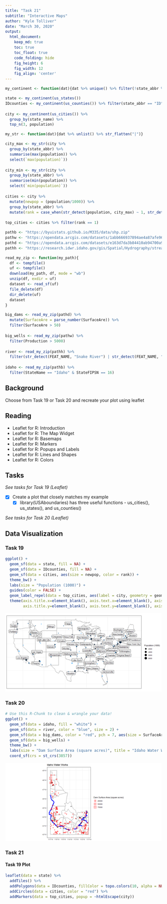 ```yaml
---
title: "Task 21"
subtitle: "Interactive Maps"
author: "Kyle Tolliver"
date: "March 30, 2020"
output:
  html_document:  
    keep_md: true
    toc: true
    toc_float: true
    code_folding: hide
    fig_height: 6
    fig_width: 12
    fig_align: 'center'
---
```







```r
my_continent <- function(dat){dat %>% unique() %>% filter(!state_abbr %in% c("AK","HI","PR"))}
```


```r
state <- my_continent(us_states())
IDcounties <- my_continent(us_counties()) %>% filter(state_abbr == "ID")

city <- my_continent(us_cities()) %>% 
  group_by(state_name) %>% 
  top_n(3, population)
```


```r
my_str <- function(dat){dat %>% unlist() %>% str_flatten("|")}
```


```r
city_max <- my_str(city %>%
  group_by(state_abbr) %>% 
  summarise(max(population)) %>% 
  select(`max(population)`))

city_min <- my_str(city %>%
  group_by(state_abbr) %>% 
  summarise(min(population)) %>% 
  select(`min(population)`))

cities <- city %>% 
  mutate(newpop = (population/1000)) %>% 
  group_by(state_abbr) %>% 
  mutate(rank = case_when(str_detect(population, city_max) ~ 1, str_detect(population, city_min) ~ 3, TRUE ~ 2))

top_cities <- cities %>% filter(rank == 1)
```


```r
pathb <- "https://byuistats.github.io/M335/data/shp.zip"
pathw <- "https://opendata.arcgis.com/datasets/1abb666937894ae4a87afe9655d2ff83_1.zip?outSR=%7B%22latestWkid%22%3A102605%2C%22wkid%22%3A102605%7D"
pathd <- "https://opendata.arcgis.com/datasets/e163d7da3b84410ab94700a92b7735ce_0.zip?outSR=%7B%22latestWkid%22%3A102605%2C%22wkid%22%3A102605%7D"
pathh <- "https://research.idwr.idaho.gov/gis/Spatial/Hydrography/streams_lakes/c_250k/hyd250.zip"
```


```r
read_my_zip <- function(my_path){
  df <- tempfile()
  uf <- tempfile()
  download(my_path, df, mode = "wb")
  unzip(df, exdir = uf)
  dataset <- read_sf(uf)
  file_delete(df)
  dir_delete(uf)
  dataset
}
```


```r
big_dams <- read_my_zip(pathd) %>% 
  mutate(SurfaceAre = parse_number(SurfaceAre)) %>% 
  filter(SurfaceAre > 50)

big_wells <- read_my_zip(pathw) %>% 
  filter(Production > 5000) 

river <- read_my_zip(pathh) %>% 
  filter(str_detect(FEAT_NAME, "Snake River") | str_detect(FEAT_NAME, "Henry"))

idaho <- read_my_zip(pathb) %>% 
  filter(StateName == "Idaho" & StateFIPSN == 16)
```

## Background

Choose from Task 19 or Task 20 and recreate your plot using leaflet

## Reading 

* Leaflet for R: Introduction
* Leaflet for R: The Map Widget
* Leaflet for R: Basemaps
* Leaflet for R: Markers
* Leaflet for R: Popups and Labels
* Leaflet for R: Lines and Shapes
* Leaflet for R: Colors

## Tasks

*See tasks for Task 19 (Leaflet)*

* [X] Create a plot that closely matches my example
  + [X] library(USAboundaries) has three useful functions - us_cities(), us_states(), and us_counties()

*See tasks for Task 20 (Leaflet)*

## Data Visualization

### Task 19


```r
ggplot() + 
  geom_sf(data = state, fill = NA) +
  geom_sf(data = IDcounties, fill = NA) +
  geom_sf(data = cities, aes(size = newpop, color = rank)) +
  theme_bw() +
  labs(size = "Population (1000)") +
  guides(color = FALSE) + 
  geom_label_repel(data = top_cities, aes(label = city, geometry = geometry), stat = "sf_coordinates") +
  theme(axis.title.x=element_blank(), axis.text.x=element_blank(), axis.ticks.x=element_blank(),
        axis.title.y=element_blank(), axis.text.y=element_blank(), axis.ticks.y=element_blank()) 
```

![](Tsk21_files/figure-html/plot_19-1.png)<!-- -->

### Task 20


```r
# Use this R-Chunk to clean & wrangle your data!
ggplot() +
  geom_sf(data = idaho, fill = "white") +
  geom_sf(data = river, color = "blue", size = 2) +
  geom_sf(data = big_dams, color = "red", pch = 7, aes(size = SurfaceAre)) +
  geom_sf(data = big_wells) +
  theme_bw() +
  labs(size = "Dam Surface Area (square acres)", title = "Idaho Water Works") +
  coord_sf(crs = st_crs(3857))
```

![](Tsk21_files/figure-html/plot_20-1.png)<!-- -->

### Task 21

#### Task 19 Plot

```r
leaflet(data = state) %>% 
  addTiles() %>% 
  addPolygons(data = IDcounties, fillColor = topo.colors(10, alpha = NULL), color = "black") %>% 
  addCircles(data = cities, color = "red") %>% 
  addMarkers(data = top_cities, popup = ~htmlEscape(city)) 
```

<!--html_preserve--><div id="htmlwidget-d2bed5330c0dc1cee792" style="width:1152px;height:576px;" class="leaflet html-widget"></div>
<script type="application/json" data-for="htmlwidget-d2bed5330c0dc1cee792">{"x":{"options":{"crs":{"crsClass":"L.CRS.EPSG3857","code":null,"proj4def":null,"projectedBounds":null,"options":{}}},"calls":[{"method":"addTiles","args":["//{s}.tile.openstreetmap.org/{z}/{x}/{y}.png",null,null,{"minZoom":0,"maxZoom":18,"tileSize":256,"subdomains":"abc","errorTileUrl":"","tms":false,"noWrap":false,"zoomOffset":0,"zoomReverse":false,"opacity":1,"zIndex":1,"detectRetina":false,"attribution":"&copy; <a href=\"http://openstreetmap.org\">OpenStreetMap<\/a> contributors, <a href=\"http://creativecommons.org/licenses/by-sa/2.0/\">CC-BY-SA<\/a>"}]},{"method":"addPolygons","args":[[[[{"lng":[-116.976024,-116.959871,-116.937342,-116.977351,-116.897854677115,-116.452068,-116.452551,-116.532117,-116.572224,-116.712501,-116.712672,-116.853154,-116.95452,-116.98554503849,-116.976024],"lat":[43.895548,43.982925,44.029376,44.085364,44.1526663953914,44.151465,44.065414,44.066024,43.980485,43.981326,43.807161,43.79271,43.836487,43.8811848528138,43.895548]}]],[[{"lng":[-115.086155,-114.594605,-114.594375,-114.617293,-114.616487,-114.812167,-114.857807,-114.933622,-114.901636,-114.960322,-115.037774,-115.086852,-115.086155],"lat":[43.198064,43.198345,42.850901,42.839761,42.649298,42.664415,42.755301,42.766931,42.859108,42.914925,42.911864,42.91456,43.198064]}]],[[{"lng":[-117.040490375568,-116.629059,-116.586549,-116.329406,-116.329418,-116.45812,-116.835269,-116.967735,-117.039833386028,-117.039836,-117.040159751863,-117.040490375568],"lat":[47.366028886698,47.371438,47.414695,47.414011,47.021915,47.036596,47.032452,47.115232,47.1272689922541,47.154734,47.259272,47.366028886698]}]],[[{"lng":[-117.041306446459,-116.634114,-116.504329,-116.505104,-116.329538,-116.329406,-116.586549,-116.629059,-117.040490375568,-117.041634,-117.041306446459],"lat":[47.9774559200268,47.977073,47.991386,47.890142,47.890393,47.414011,47.414695,47.371438,47.366028886698,47.7353,47.9774559200268]}]],[[{"lng":[-115.083071,-115.033834,-115.009699,-115.04234,-114.989258,-114.847781,-114.714648,-114.666202,-114.682355,-114.586743,-114.595698,-114.508233,-114.546546,-114.534488,-114.394606,-114.374962,-114.594605,-115.086155,-115.083071],"lat":[43.604399,43.618636,43.715585,43.745582,43.858563,43.816381,43.814669,43.737962,43.590349,43.558826,43.531235,43.481512,43.435445,43.333383,43.326467,43.19964,43.198345,43.198064,43.604399]}]],[[{"lng":[-112.999965,-112.654028,-112.653989,-112.497849,-112.498139,-112.419825,-112.298113,-112.327102,-112.190656,-112.126194,-112.071014,-112.10921,-112.109512054212,-112.109532,-112.15917745151,-112.264936,-112.648019,-113.000040139624,-112.999965],"lat":[42.327427,42.328872,42.416169,42.415998,42.502967,42.503038,42.454499,42.323836,42.350839,42.285229,42.238475,42.169781,41.9975980962947,41.997598,41.9986819297378,42.000991,42.000307,41.9982276125391,42.327427]}]],[[{"lng":[-117.041214453461,-117.041107,-117.035289,-117.033671,-117.032939182117,-116.785174,-116.784878,-116.049156520649,-116.049155,-116.048948,-116.048929247776,-116.048911,-116.049153,-116.038565829873,-116.233113,-116.282236,-116.329601,-116.329538,-116.505104,-116.504329,-116.634114,-117.041306446459,-117.041214453461],"lat":[48.0454651038028,48.124904,48.422732,48.656902,48.8466679212015,48.847402,48.500472,48.5020424817581,48.481247,48.309847,48.2161279479271,48.12493,47.999923,47.9846342564417,48.06889,48.059386,48.017722,47.890393,47.890142,47.991386,47.977073,47.9774559200268,48.0454651038028]}]],[[{"lng":[-116.273069,-116.213871,-116.11249,-116.103072,-115.520287,-115.401408,-115.357484,-115.294614,-115.178964,-115.167684,-115.024181,-115.04356,-114.990777,-115.067482,-115.136209,-115.181931,-115.230528,-115.197067,-115.287226,-115.508722,-115.547538,-115.592796,-115.627317,-115.696456,-115.875927,-115.975719,-115.993107,-116.263384,-116.282019,-116.273069],"lat":[44.151227,44.151387,44.147839,44.236409,44.235356,44.259623,44.345959,44.339445,44.296521,44.20284,44.155478,44.05882,43.949723,43.940745,43.983859,44.090533,44.098766,44.068552,43.93552,43.884855,43.792667,43.798289,43.722865,43.666505,43.591265,43.591438,43.595313,43.793792,43.807365,44.151227]}]],[[{"lng":[-111.398782,-111.187571,-111.04721938442,-111.046515,-111.04611,-111.04536056097,-111.207561,-111.243839,-111.399765,-111.398782],"lat":[43.923184,43.932191,43.9834527607018,43.908376,43.687848,43.5010514511122,43.543857,43.621853,43.621976,43.923184]}]],[[{"lng":[-113.243478,-113.007712,-113.00776,-112.816578,-112.750562,-112.747491,-112.558693,-112.515519,-112.49691,-112.37967,-112.419825,-112.498139,-112.497849,-112.653989,-112.654028,-112.999965,-113.002792,-113.175678,-113.236968,-113.178633,-113.178877,-113.236943,-113.243478],"lat":[43.110946,43.110933,42.863051,42.863231,42.951528,42.912735,42.961247,42.909975,42.733013,42.646273,42.503038,42.502967,42.415998,42.416169,42.328872,42.327427,42.588003,42.589464,42.625254,42.67546,42.762355,42.762212,43.110946]}]],[[{"lng":[-112.155935,-112.034317,-112.033664,-111.913601,-111.857851,-111.852276,-111.791541,-111.791624,-111.617437,-111.617107034305,-111.562814,-111.519126,-111.468833,-111.456947232494,-111.438793,-111.385005,-111.377138236735,-111.323669,-111.26875,-111.224161,-111.201459,-111.143557,-111.122654,-111.048974,-111.049148,-111.048452,-111.04721938442,-111.187571,-111.398782,-111.501009,-111.558833,-111.837308,-111.976833,-111.97709,-112.15637,-112.155935],"lat":[44.05778,44.057358,44.144049,44.144337,44.187759,44.316996,44.317021,44.40161,44.401254,44.5571272484186,44.555209,44.582916,44.679335,44.6956407378395,44.720546,44.755128,44.7511964139636,44.724474,44.668279,44.623402,44.575696,44.535732,44.493659,44.474072,44.374925,44.114831,43.9834527607018,43.932191,43.923184,43.929272,43.883305,43.927158,43.927431,43.970929,43.971382,44.05778]}]],[[{"lng":[-112.695242,-112.694744,-112.155935,-112.15637,-111.97709,-111.976833,-111.983527,-111.934357,-111.717356,-111.626043,-112.519861,-112.639238,-112.697385,-112.695242],"lat":[43.971941,44.058464,44.05778,43.971382,43.970929,43.927431,43.753806,43.76616,43.655326,43.626756,43.626623,43.626574,43.623139,43.971941]}]],[[{"lng":[-111.626104,-111.552151,-111.599188,-111.579764,-111.61763,-111.368065,-111.279388,-111.242455,-111.234827,-111.171174,-111.045530292713,-111.04708,-111.046689,-111.374129,-111.471381,-111.507806195687,-111.507813035176,-111.521577,-111.599116,-111.626104],"lat":[42.207542,42.351386,42.415818,42.429908,42.583037,42.590294,42.552861,42.60303,42.478329,42.4732,42.5139128777751,42.34942,42.001567,42.000893,41.999739,41.9996856783643,41.9996856683522,42.074437,42.099006,42.207542]}]],[[{"lng":[-115.279663,-115.168309,-115.151795,-115.089046,-114.953926,-114.812434,-114.819855,-114.74165,-114.662714,-114.562703,-114.477309,-114.386634,-114.406309,-114.344308,-114.221205,-114.189803,-114.215702,-114.135948,-114.084698,-114.021616,-113.81535,-113.503476,-113.45256,-113.341034,-113.320672,-113.416796,-113.416344,-113.457929,-113.453713,-113.361529,-113.412487,-113.528063,-113.758864,-113.798017,-113.813355,-113.97447,-114.029718,-114.070019,-114.275725,-114.292484,-114.359293,-114.507778,-114.56235,-114.681168,-114.81379,-114.813873,-114.873372,-114.971351,-114.990777,-115.04356,-115.024181,-115.167684,-115.178964,-115.294614,-115.228241,-115.246996,-115.305022,-115.279663],"lat":[44.612095,44.647451,44.728171,44.770877,44.720997,44.808138,44.747227,44.653252,44.662131,44.575665,44.594118,44.670988,44.719319,44.793921,44.879122,44.824723,44.745429,44.730309,44.755725,44.652192,44.494175,44.422479,44.455519,44.318797,44.232998,44.233311,44.059209,44.059209,43.873739,43.797376,43.81684,43.719091,43.6233,43.569058,43.600059,43.708186,43.773361,43.734696,43.831138,43.887062,43.874177,43.89909,43.844368,43.927705,43.927772,43.992941,43.992949,43.938308,43.949723,44.05882,44.155478,44.20284,44.296521,44.339445,44.422868,44.519552,44.579727,44.612095]}]],[[{"lng":[-116.865338,-116.833632,-116.858313,-116.841314,-116.78371,-116.783128263267,-116.754643,-116.696047,-116.690926620091,-116.342876,-116.285969,-116.144527,-116.089118,-116.197011,-116.211211,-116.157627,-116.183571,-116.157022,-116.213314,-116.299876,-116.407648,-116.528898,-116.529167,-116.624153,-116.625034,-116.889295186967,-116.865338],"lat":[44.870599,44.928976,44.978761,45.030907,45.076972,45.07771250501,45.113972,45.254679,45.2689552384449,45.267872,45.128732,45.107652,45.063617,44.864216,44.780872,44.702027,44.583655,44.498928,44.510813,44.444576,44.444436,44.491545,44.615154,44.663269,44.838952,44.8405297781533,44.870599]}]],[[{"lng":[-117.032351,-116.757234,-116.417503,-116.049193,-116.049156520649,-116.784878,-116.785174,-117.032939182117,-117.032351],"lat":[48.999188,48.999943,49.000099,49.000912,48.5020424817581,48.500472,48.847402,48.8466679212015,48.999188]}]],[[{"lng":[-117.023577,-116.98554503849,-116.95452,-116.853154,-116.712672,-116.512502,-116.513123,-116.473597,-116.511897,-116.579167,-116.622569,-116.781336,-116.844978,-116.911538,-117.025663810446,-117.023577],"lat":[43.823811,43.8811848528138,43.836487,43.79271,43.807161,43.807161,43.634183,43.459218,43.29052,43.306178,43.370009,43.478633,43.5944,43.603076,43.680293635954,43.823811]}]],[[{"lng":[-116.512502,-116.282019,-116.263384,-115.993107,-115.975719,-115.974881,-115.978651,-116.266207,-116.385955,-116.425275,-116.511897,-116.473597,-116.513123,-116.512502],"lat":[43.807161,43.807365,43.793792,43.595313,43.591438,43.36502,43.113432,43.112269,43.193577,43.293543,43.29052,43.459218,43.634183,43.807161]}]],[[{"lng":[-117.039833386028,-116.967735,-116.835269,-116.45812,-116.329418,-116.329437,-116.329279,-116.455881,-116.61174,-116.719085,-117.039777655562,-117.039833386028],"lat":[47.1272689922541,47.115232,47.032452,47.036596,47.021915,46.934502,46.6279,46.629097,46.631245,46.542874,46.5417089920381,47.1272689922541]}]],[[{"lng":[-116.455881,-116.329279,-116.329437,-115.63815,-114.961422906068,-114.927432,-114.943281,-114.880588,-114.79004,-114.76718,-114.699008,-114.676827162695,-114.626695,-114.621483,-114.591247894748,-114.594756,-115.629614,-115.651119,-115.733424,-115.748295,-115.814704,-115.999068,-116.052999,-116.170422,-116.183208,-116.308539,-116.369247,-116.369706,-116.451557,-116.455881],"lat":[46.629097,46.6279,46.934502,46.933935,46.9328938759708,46.914185,46.867971,46.811791,46.778729,46.738828,46.740223,46.7318387398131,46.712889,46.658143,46.6525747700772,46.633526,46.473498,46.420613,46.362857,46.297174,46.265718,46.306235,46.355491,46.371589,46.402476,46.412998,46.466971,46.500419,46.49077,46.629097]}]],[[{"lng":[-112.149835,-112.082053,-112.063023,-111.589489,-111.044052705118,-111.043959,-111.043564,-111.045530292713,-111.171174,-111.234827,-111.242455,-111.279388,-111.368065,-111.61763,-111.579764,-111.599188,-111.733715,-111.875636,-111.916927,-111.969449,-112.10588,-112.141034,-112.120335,-112.149835],"lat":[42.895558,42.950425,43.022364,43.020052,43.019407032899,42.96445,42.722624,42.5139128777751,42.4732,42.478329,42.60303,42.552861,42.590294,42.583037,42.429908,42.415818,42.430589,42.416333,42.617264,42.718039,42.699203,42.763093,42.831008,42.895558]}]],[[{"lng":[-112.519861,-111.626043,-111.565974,-111.399765,-111.243839,-111.207561,-111.04536056097,-111.044617,-111.044143,-111.044052705118,-111.589489,-111.588049,-111.822494,-111.822475,-112.043821,-112.043672,-112.103298,-112.520024,-112.519861],"lat":[43.626623,43.626756,43.622037,43.621976,43.621853,43.543857,43.5010514511122,43.31572,43.072364,43.019407032899,43.020052,43.281841,43.282286,43.366035,43.366708,43.410143,43.425057,43.42517,43.626623]}]],[[{"lng":[-117.035545,-117.036645748421,-117.039771,-117.039777655562,-116.719085,-116.61174,-116.455881,-116.451557,-116.369706,-116.369247,-116.368801,-116.489671,-116.713496,-116.701977,-116.745194,-116.799204532501,-116.859795,-116.886843,-116.915989,-116.942656,-116.981962,-116.935473,-116.923958,-116.962966,-116.964379,-116.99726,-117.062748,-117.035545],"lat":[46.410012,46.4261004826554,46.471779,46.5417089920381,46.542874,46.631245,46.629097,46.49077,46.500419,46.466971,46.343217,46.325586,46.325527,45.996177,45.873653,45.8510454354829,45.907264,45.958617,45.995413,46.061,46.084915,46.142448,46.17092,46.19968,46.253282,46.303151,46.353624,46.410012]}]],[[{"lng":[-114.812434,-114.72307,-114.694126,-114.604026,-114.793633,-114.793263,-114.663529,-114.523710674935,-114.506341,-114.456764,-114.36852,-114.279217,-114.251836,-114.18647,-114.083149,-114.014973,-114.015633,-113.971565,-113.94832148257,-113.898883,-113.861404,-113.806729,-113.802849,-113.759986,-113.763368,-113.73239,-113.735601,-113.650064,-113.57467,-113.510819,-113.45197,-113.437726,-113.448958,-113.474573,-113.422376,-113.377153,-113.301508,-113.247166,-113.131387,-113.101154,-113.049349,-113.061071,-113.006828,-113.006846,-112.951146,-112.881769,-112.826826881265,-112.813792,-112.995379,-113.320672,-113.341034,-113.45256,-113.503476,-113.81535,-114.021616,-114.084698,-114.135948,-114.215702,-114.189803,-114.221205,-114.344308,-114.406309,-114.386634,-114.477309,-114.562703,-114.662714,-114.74165,-114.819855,-114.812434],"lat":[44.808138,44.891124,45.197114,45.295618,45.436614,45.508641,45.471215,45.5852330860002,45.559216,45.543983,45.492716,45.480616,45.537812,45.545539,45.603996,45.654008,45.696127,45.700636,45.6825773584415,45.644167,45.62366,45.602146,45.523159,45.480735,45.427732,45.385058,45.325265,45.23471,45.128411,45.099902,45.059247,45.006967,44.953544,44.910846,44.842595,44.834858,44.798985,44.82295,44.764738,44.708578,44.62938,44.577329,44.518439,44.471715,44.416699,44.380315,44.4052024317675,44.230281,44.233956,44.232998,44.318797,44.455519,44.422479,44.494175,44.652192,44.755725,44.730309,44.745429,44.824723,44.879122,44.793921,44.719319,44.670988,44.594118,44.575665,44.662131,44.653252,44.747227,44.808138]}]],[[{"lng":[-116.266207,-115.978651,-115.974881,-115.975719,-115.875927,-115.696456,-115.627317,-115.592796,-115.547538,-115.508722,-115.287226,-115.197067,-115.230528,-115.181931,-115.136209,-115.067482,-114.990777,-114.971351,-114.996687,-114.989258,-115.04234,-115.009699,-115.033834,-115.083071,-115.086155,-115.086852,-115.037774,-115.037697,-115.454224,-115.441522,-115.622852,-115.771505,-115.791812,-115.935655,-115.964966,-116.145817,-116.20174,-116.191672,-116.266207],"lat":[43.112269,43.113432,43.36502,43.591438,43.591265,43.666505,43.722865,43.798289,43.792667,43.884855,43.93552,44.068552,44.098766,44.090533,43.983859,43.940745,43.949723,43.938308,43.914407,43.858563,43.745582,43.715585,43.618636,43.604399,43.198064,42.91456,42.911864,42.768414,42.767936,42.931127,42.955698,42.938664,42.972348,43.001733,42.943673,43.013416,43.04893,43.082473,43.112269]}]],[[{"lng":[-114.617293,-114.594375,-114.365366,-114.345659,-114.04987,-114.049868,-113.932904,-113.931799,-114.000388,-114.045718,-114.130573,-114.375289,-114.616487,-114.617293],"lat":[42.839761,42.850901,42.85079,42.809055,42.808521,42.765121,42.765032,42.535243,42.526373,42.528766,42.494996,42.598227,42.649298,42.839761]}]],[[{"lng":[-116.21291,-116.152295,-116.157022,-116.183571,-116.157627,-116.211211,-116.197011,-116.089118,-116.144527,-116.121743,-116.08143,-115.974957,-115.975756,-114.694126,-114.72307,-114.812434,-114.953926,-115.089046,-115.151795,-115.168309,-115.279663,-115.305022,-115.246996,-115.228241,-115.294614,-115.357484,-115.401408,-115.520287,-116.103072,-116.11249,-116.213871,-116.21291],"lat":[44.324373,44.324519,44.498928,44.583655,44.702027,44.780872,44.864216,45.063617,45.107652,45.15871,45.152885,45.219699,45.195499,45.197114,44.891124,44.808138,44.720997,44.770877,44.728171,44.647451,44.612095,44.579727,44.519552,44.422868,44.339445,44.345959,44.259623,44.235356,44.236409,44.147839,44.151387,44.324373]}]],[[{"lng":[-113.932904,-113.763862,-113.76382,-113.714044,-113.714642,-113.413867,-113.413138,-113.472155,-113.472177,-113.557193,-113.654149,-113.699044,-113.778137,-113.931799,-113.932904],"lat":[42.765032,42.764508,42.849823,42.849734,43.199783,43.199859,42.849169,42.849201,42.669352,42.656799,42.536155,42.51919,42.556424,42.535243,42.765032]}]],[[{"lng":[-113.758864,-113.528063,-113.412487,-113.361529,-113.453713,-113.457929,-113.416344,-113.416796,-113.320672,-112.995379,-112.994195,-112.695242,-112.697385,-112.69908,-112.816193,-112.816659,-112.936835,-112.947187,-113.00729,-113.361958,-113.36191,-113.63523,-113.634325,-113.701153,-113.798017,-113.758864],"lat":[43.6233,43.719091,43.81684,43.797376,43.873739,44.059209,44.059209,44.233311,44.232998,44.233956,43.972403,43.971941,43.623139,43.540244,43.535869,43.449048,43.449386,43.284725,43.284778,43.284678,43.36716,43.367546,43.497474,43.584553,43.569058,43.6233]}]],[[{"lng":[-114.285448,-114.069162,-114.067073,-114.000388,-113.931799,-113.778137,-113.699044,-113.654149,-113.557193,-113.472177,-113.373117,-113.3044,-113.236968,-113.175678,-113.002792,-112.999965,-113.000040139624,-113.000821,-113.249159,-113.496548,-113.817964,-114.041723,-114.28179946722,-114.285448],"lat":[42.417333,42.417124,42.514453,42.526373,42.535243,42.556424,42.51919,42.536155,42.656799,42.669352,42.687638,42.628749,42.625254,42.589464,42.588003,42.327427,41.9982276125391,41.998223,41.996203,41.993305,41.98858,41.99372,41.9942138857579,42.417333]}]],[[{"lng":[-116.713496,-116.489671,-116.368801,-116.369247,-116.308539,-116.183208,-116.170422,-116.127163,-116.012665,-116.133369,-116.189977,-116.44927,-116.514484,-116.53014,-116.638651,-116.701977,-116.713496],"lat":[46.325527,46.325586,46.343217,46.466971,46.412998,46.402476,46.371589,46.29861,46.225747,46.215189,46.154379,46.196751,46.131828,46.000661,46.036076,45.996177,46.325527]}]],[[{"lng":[-111.976833,-111.837308,-111.558833,-111.501009,-111.398782,-111.399765,-111.565974,-111.626043,-111.717356,-111.934357,-111.983527,-111.976833],"lat":[43.927431,43.927158,43.883305,43.929272,43.923184,43.621976,43.622037,43.626756,43.655326,43.76616,43.753806,43.927431]}]],[[{"lng":[-114.594605,-114.374962,-113.714642,-113.714044,-113.76382,-113.763862,-113.932904,-114.049868,-114.04987,-114.345659,-114.365366,-114.594375,-114.594605],"lat":[43.198345,43.19964,43.199783,42.849734,42.849823,42.764508,42.765032,42.765121,42.808521,42.809055,42.85079,42.850901,43.198345]}]],[[{"lng":[-114.996687,-114.971351,-114.873372,-114.813873,-114.81379,-114.681168,-114.56235,-114.507778,-114.359293,-114.292484,-114.275725,-114.070019,-114.029718,-113.97447,-113.813355,-113.798017,-113.701153,-113.634325,-113.63523,-113.36191,-113.361958,-113.00729,-113.007712,-113.243478,-113.236943,-113.178877,-113.178633,-113.236968,-113.3044,-113.373117,-113.472177,-113.472155,-113.413138,-113.413867,-113.714642,-114.374962,-114.394606,-114.534488,-114.546546,-114.508233,-114.595698,-114.586743,-114.682355,-114.666202,-114.714648,-114.847781,-114.989258,-114.996687],"lat":[43.914407,43.938308,43.992949,43.992941,43.927772,43.927705,43.844368,43.89909,43.874177,43.887062,43.831138,43.734696,43.773361,43.708186,43.600059,43.569058,43.584553,43.497474,43.367546,43.36716,43.284678,43.284778,43.110933,43.110946,42.762212,42.762355,42.67546,42.625254,42.628749,42.687638,42.669352,42.849201,42.849169,43.199859,43.199783,43.19964,43.326467,43.333383,43.435445,43.481512,43.531235,43.558826,43.590349,43.737962,43.814669,43.816381,43.858563,43.914407]}]],[[{"lng":[-115.037697,-115.037774,-114.960322,-114.901636,-114.933622,-114.857807,-114.812167,-114.616487,-114.375289,-114.130573,-114.045718,-114.000388,-114.067073,-114.069162,-114.285448,-114.28179946722,-114.281855,-114.598267,-114.89921,-115.038109752434,-115.037697],"lat":[42.768414,42.911864,42.914925,42.859108,42.766931,42.755301,42.664415,42.649298,42.598227,42.494996,42.528766,42.526373,42.514453,42.417124,42.417333,41.9942138857579,41.994214,41.994511,41.999909,41.9986341156765,42.768414]}]],[[{"lng":[-116.712501,-116.572224,-116.532117,-116.452551,-116.452068,-116.358492,-116.347394,-116.299876,-116.213314,-116.157022,-116.152295,-116.21291,-116.213871,-116.273069,-116.282019,-116.512502,-116.712672,-116.712501],"lat":[43.981326,43.980485,44.066024,44.065414,44.151465,44.151158,44.322103,44.444576,44.510813,44.498928,44.324519,44.324373,44.151387,44.151227,43.807365,43.807161,43.807161,43.981326]}]],[[{"lng":[-117.243027,-117.215072,-117.225932,-117.167187,-117.14293,-117.094968,-117.062273,-117.013802,-116.9318,-116.889295186967,-116.625034,-116.624153,-116.529167,-116.528898,-116.407648,-116.299876,-116.347394,-116.358492,-116.452068,-116.897854677115,-116.895931,-116.902752,-116.965498,-116.971958,-117.059352,-117.121037,-117.170342,-117.216974,-117.211995506953,-117.192203,-117.216911,-117.243027],"lat":[44.390974,44.427162,44.479389,44.523431,44.557236,44.652011,44.727143,44.756841,44.787181,44.8405297781533,44.838952,44.663269,44.615154,44.491545,44.444436,44.444576,44.322103,44.151158,44.151465,44.1526663953914,44.154295,44.179467,44.194126,44.235677,44.237244,44.277585,44.25889,44.288357,44.2964510959383,44.32863,44.360163,44.390974]}]],[[{"lng":[-112.995379,-112.813792,-112.826826881265,-112.821896,-112.828191,-112.735084,-112.707815,-112.601863,-112.473207,-112.387389,-112.358917,-112.286187,-112.221698,-112.125101,-112.034133,-111.870504,-111.807914,-111.704218,-111.617107034305,-111.617437,-111.791624,-111.791541,-111.852276,-111.857851,-111.913601,-112.033664,-112.034317,-112.155935,-112.694744,-112.695242,-112.994195,-112.995379],"lat":[44.233956,44.230281,44.4052024317675,44.407436,44.442472,44.499159,44.503023,44.491015,44.480027,44.448058,44.528847,44.568472,44.543519,44.528527,44.537716,44.564033,44.511716,44.560205,44.5571272484186,44.401254,44.40161,44.317021,44.316996,44.187759,44.144337,44.144049,44.057358,44.05778,44.058464,43.971941,43.972403,44.233956]}]],[[{"lng":[-112.126194,-111.98365,-111.896728,-111.875636,-111.733715,-111.599188,-111.552151,-111.626104,-111.599116,-111.521577,-111.507813035176,-111.750778,-112.109512054212,-112.10921,-112.071014,-112.126194],"lat":[42.285229,42.285549,42.256276,42.416333,42.430589,42.415818,42.351386,42.207542,42.099006,42.074437,41.9996856683522,41.99933,41.9975980962947,42.169781,42.238475,42.285229]}]],[[{"lng":[-116.329601,-116.282236,-116.233113,-116.038565829873,-116.030751,-115.959946,-115.900934,-115.845474,-115.835365,-115.72377,-115.73627,-115.694284,-115.721207,-115.717024,-115.634684,-115.69293,-115.71034,-115.578619,-115.531971,-115.470959,-115.371825,-115.326903,-115.29211,-115.255786,-115.189451,-115.120917,-115.071254,-115.031651,-114.961422906068,-115.63815,-116.329437,-116.329418,-116.329406,-116.329538,-116.329601],"lat":[48.017722,48.059386,48.06889,47.9846342564417,47.973349,47.898142,47.843064,47.814967,47.760957,47.696671,47.654762,47.62346,47.576323,47.532693,47.48176,47.457237,47.417784,47.367007,47.314121,47.284873,47.265213,47.255912,47.209861,47.174725,47.131032,47.061237,47.022083,46.971548,46.9328938759708,46.933935,46.934502,47.021915,47.414011,47.890393,48.017722]}]],[[{"lng":[-113.007712,-113.00729,-112.947187,-112.936835,-112.816659,-112.816193,-112.69908,-112.697385,-112.639238,-112.519861,-112.520024,-112.103298,-112.043672,-112.043821,-111.822475,-111.822494,-111.588049,-111.589489,-112.063023,-112.678364,-112.750562,-112.816578,-113.00776,-113.007712],"lat":[43.110933,43.284778,43.284725,43.449386,43.449048,43.535869,43.540244,43.623139,43.626574,43.626623,43.42517,43.425057,43.410143,43.366708,43.366035,43.282286,43.281841,43.020052,43.022364,43.02173,42.951528,42.863231,42.863051,43.110933]}]],[[{"lng":[-112.750562,-112.678364,-112.063023,-112.082053,-112.149835,-112.120335,-112.141034,-112.10588,-111.969449,-111.916927,-111.875636,-111.896728,-111.98365,-112.126194,-112.190656,-112.327102,-112.298113,-112.419825,-112.37967,-112.49691,-112.515519,-112.558693,-112.747491,-112.750562],"lat":[42.951528,43.02173,43.022364,42.950425,42.895558,42.831008,42.763093,42.699203,42.718039,42.617264,42.416333,42.256276,42.285549,42.285229,42.350839,42.323836,42.454499,42.503038,42.646273,42.733013,42.909975,42.961247,42.912735,42.951528]}]],[[{"lng":[-117.026889,-117.025663810446,-116.911538,-116.844978,-116.781336,-116.622569,-116.579167,-116.511897,-116.425275,-116.385955,-116.266207,-116.191672,-116.20174,-116.145817,-115.964966,-115.935655,-115.791812,-115.771505,-115.622852,-115.441522,-115.454224,-115.037697,-115.038109752434,-115.313877,-115.625914,-115.870181,-116.332763,-116.625947,-117.018203216741,-117.026197,-117.026551,-117.026253,-117.026652,-117.026889],"lat":[43.596033,43.680293635954,43.603076,43.5944,43.478633,43.370009,43.306178,43.29052,43.293543,43.193577,43.112269,43.082473,43.04893,43.013416,42.943673,43.001733,42.972348,42.938664,42.955698,42.931127,42.767936,42.768414,41.9986341156765,41.996103,41.997415,41.996766,41.997283,41.997379,41.9998398503691,41.99989,42.378557,42.807447,43.025128,43.596033]}]],[[{"lng":[-116.799204532501,-116.745194,-116.701977,-116.638651,-116.53014,-116.514484,-116.44927,-116.189977,-116.133369,-116.012665,-116.127163,-116.170422,-116.052999,-115.999068,-115.814704,-115.748295,-115.733424,-115.651119,-115.629614,-114.594756,-114.591247894748,-114.547321,-114.453239,-114.360709,-114.335724935405,-114.320665,-114.331338,-114.351655,-114.403019,-114.384756,-114.422458,-114.431708,-114.441326,-114.449819,-114.445928,-114.514706,-114.5213,-114.460049,-114.480241,-114.441185,-114.402261,-114.413168,-114.388243,-114.422963,-114.517143,-114.562509,-114.504869,-114.499637,-114.53577,-114.538132,-114.523710674935,-114.663529,-114.793263,-114.793633,-114.604026,-114.694126,-115.975756,-115.974957,-116.08143,-116.121743,-116.144527,-116.285969,-116.342876,-116.690926620091,-116.674648,-116.588195,-116.502756,-116.463504,-116.528272,-116.535698,-116.593004,-116.665344,-116.736268,-116.78752,-116.799204532501],"lat":[45.8510454354829,45.873653,45.996177,46.036076,46.000661,46.131828,46.196751,46.154379,46.215189,46.225747,46.29861,46.371589,46.355491,46.306235,46.265718,46.297174,46.362857,46.420613,46.473498,46.633526,46.6525747700772,46.644485,46.649266,46.669059,46.6552729673536,46.646963,46.577781,46.508119,46.498675,46.411784,46.387097,46.310744,46.2738,46.237119,46.173933,46.167726,46.125287,46.097104,46.030325,45.988453,45.961489,45.911479,45.88234,45.855381,45.835993,45.779927,45.722176,45.669035,45.650613,45.606834,45.5852330860002,45.471215,45.508641,45.436614,45.295618,45.197114,45.195499,45.219699,45.152885,45.15871,45.107652,45.128732,45.267872,45.2689552384449,45.314342,45.44292,45.566608,45.615785,45.681473,45.734231,45.778541,45.781998,45.826179,45.840204,45.8510454354829]}]]],null,null,{"interactive":true,"className":"","stroke":true,"color":"black","weight":5,"opacity":0.5,"fill":true,"fillColor":["#4C00FF","#0019FF","#0080FF","#00E5FF","#00FF4D","#4DFF00","#E6FF00","#FFFF00","#FFDE59","#FFE0B3"],"fillOpacity":0.2,"smoothFactor":1,"noClip":false},null,null,null,{"interactive":false,"permanent":false,"direction":"auto","opacity":1,"offset":[0,0],"textsize":"10px","textOnly":false,"className":"","sticky":true},null]},{"method":"addCircles","args":[[33.5274441,30.668426,32.3462512,36.0715607,35.3492757,34.7254318,33.4019259,33.5721625,32.1542888,34.0193936,32.8152995,37.2968672,39.6880021,38.8672553,39.7618487,41.1873858,41.7660453,41.3108088,38.9041485,39.1606061,39.677569,39.7352263,30.3370193,25.775163,27.9700861,33.7629088,33.3655309,32.510197,41.9670481,41.5541036,41.5739461,43.5984881,43.617852,43.582381,41.763455,41.8375511,42.2633938,37.9877339,41.0881729,39.7766644,39.1225389,38.8890422,37.6906938,36.9709194,38.0401572,38.1780769,30.4484535,30.0686361,32.4670204,42.33196,42.115454,42.2694781,39.3002135,39.4330863,39.0836473,44.8306292,44.0895941,43.663811,42.3830375,42.961156,42.4929044,44.9633235,44.0154424,44.9488695,39.125212,37.194152,38.6356988,30.4160584,32.3158308,34.9508416,45.7895184,47.5014389,46.8693223,35.2087069,36.0964835,35.8302035,46.8110381,46.8652063,47.9127893,41.1542932,40.8089574,41.2646751,43.2324926,42.9846891,42.7490744,40.7114174,40.7242204,40.9147462,35.1055517,32.3264441,35.2850958,36.0122334,36.2277116,39.4744867,42.8924919,40.6642738,43.1699272,39.1399019,41.4781381,39.9847989,35.2405774,35.4670795,36.1279488,44.0567484,45.5369506,44.9236937,40.5939656,40.0093755,40.4397525,41.7697341,41.8230556,41.7007569,32.8179219,34.0297833,32.9173424,45.4646777,44.0710712,43.5383351,35.9708752,35.1035431,36.1718001,32.794176,29.7804724,29.4724026,40.2453301,40.7785197,40.6884927,36.6793761,36.9230149,36.7793219,44.4919905,43.6096702,44.4364933,47.6204993,47.6735545,47.2521991,44.5206763,43.0878055,43.0633484,38.3486917,38.4106509,39.2613533,42.8405322,41.1521947,41.3102405],[-86.799047,-88.1002261,-86.2685927,-94.1665396,-94.370883,-92.358556,-111.7173787,-112.0879662,-110.8710622,-118.4108248,-117.134993,-121.8193058,-104.68974,-104.760749,-104.8806251,-73.1957339,-72.6833394,-72.924953,-77.0170942,-75.5216585,-75.7573084,-75.5292892,-81.6613021,-80.2086152,-82.4796734,-84.4226745,-82.0734219,-84.874946,-91.6777599,-90.6039968,-93.616708,-116.2310843,-116.397129,-116.5638753,-88.290099,-87.6818441,-89.0628271,-87.534703,-85.14388,-86.1459355,-94.7417813,-94.6905839,-97.3426776,-86.4384623,-84.4584429,-85.6667077,-91.1258993,-89.9390074,-93.7926845,-71.0201725,-72.5399783,-71.8077831,-76.6105159,-77.4127579,-77.1556178,-68.7923966,-70.1721851,-70.255365,-83.1022365,-85.6555701,-83.0250007,-93.2682835,-92.4772105,-93.1038552,-94.5511362,-93.2913048,-90.2445816,-89.071845,-90.2128226,-89.977981,-108.5498909,-111.299975,-114.0103464,-80.8307389,-79.8271079,-78.6414394,-100.7701017,-96.8290052,-97.0750101,-95.9328384,-96.6803544,-96.0419269,-71.5612523,-71.4438932,-71.4905435,-74.0647599,-74.1725735,-74.1628255,-106.6473884,-106.7896951,-106.6988694,-115.0374619,-115.2640448,-119.7765384,-78.8596862,-73.9385004,-77.6168907,-84.5064465,-81.6794861,-82.9850438,-97.3453056,-97.5136565,-95.9023162,-123.1162068,-122.649971,-123.0231194,-75.4781595,-75.1333459,-79.9765919,-71.4850489,-71.4187795,-71.4203343,-79.9589267,-80.8965664,-80.0651497,-98.468104,-103.2179242,-96.7319985,-83.9464787,-89.9784984,-86.7850016,-96.7655033,-95.3863425,-98.5251419,-111.6448069,-111.9314142,-112.0117586,-76.3017884,-76.2446413,-76.0240202,-73.2393625,-72.9777884,-73.1826185,-122.3508761,-117.4165955,-122.4598318,-87.9841686,-89.4301208,-87.9666952,-81.632324,-82.4346886,-81.5433763,-106.3201684,-104.7832381,-105.6096249],10,null,null,{"interactive":true,"className":"","stroke":true,"color":"red","weight":5,"opacity":0.5,"fill":true,"fillColor":"red","fillOpacity":0.2},null,null,null,{"interactive":false,"permanent":false,"direction":"auto","opacity":1,"offset":[0,0],"textsize":"10px","textOnly":false,"className":"","sticky":true},null,null]},{"method":"addMarkers","args":[[33.5274441,34.7254318,33.5721625,34.0193936,39.7618487,41.1873858,38.9041485,39.7352263,30.3370193,33.7629088,41.5739461,43.5984881,41.8375511,39.7766644,37.6906938,38.1780769,30.0686361,42.33196,39.3002135,43.663811,42.3830375,44.9633235,39.125212,32.3158308,45.7895184,35.2087069,46.8652063,41.2646751,42.9846891,40.7242204,35.1055517,36.2277116,40.6642738,39.9847989,35.4670795,45.5369506,40.0093755,41.8230556,34.0297833,43.5383351,35.1035431,29.7804724,40.7785197,36.7793219,44.4919905,47.6204993,43.0633484,38.3486917,41.1521947],[-86.799047,-92.358556,-112.0879662,-118.4108248,-104.8806251,-73.1957339,-77.0170942,-75.5292892,-81.6613021,-84.4226745,-93.616708,-116.2310843,-87.6818441,-86.1459355,-97.3426776,-85.6667077,-89.9390074,-71.0201725,-76.6105159,-70.255365,-83.1022365,-93.2682835,-94.5511362,-90.2128226,-108.5498909,-80.8307389,-96.8290052,-96.0419269,-71.4438932,-74.1725735,-106.6473884,-115.2640448,-73.9385004,-82.9850438,-97.5136565,-122.649971,-75.1333459,-71.4187795,-80.8965664,-96.7319985,-89.9784984,-95.3863425,-111.9314142,-76.0240202,-73.2393625,-122.3508761,-87.9666952,-81.632324,-104.7832381],null,null,null,{"interactive":true,"draggable":false,"keyboard":true,"title":"","alt":"","zIndexOffset":0,"opacity":1,"riseOnHover":false,"riseOffset":250},["Birmingham","Little Rock","Phoenix","Los Angeles","Denver","Bridgeport","Washington","Wilmington","Jacksonville","Atlanta","Des Moines","Boise","Chicago","Indianapolis","Wichita","Louisville","New Orleans","Boston","Baltimore","Portland","Detroit","Minneapolis","Kansas City","Jackson","Billings","Charlotte","Fargo","Omaha","Manchester","Newark","Albuquerque","Las Vegas","New York City","Columbus","Oklahoma City","Portland","Philadelphia","Providence","Columbia","Sioux Falls","Memphis","Houston","Salt Lake City","Virginia Beach","Burlington","Seattle","Milwaukee","Charleston","Cheyenne"],null,null,null,null,{"interactive":false,"permanent":false,"direction":"auto","opacity":1,"offset":[0,0],"textsize":"10px","textOnly":false,"className":"","sticky":true},null]}],"limits":{"lat":[25.775163,49.000912],"lng":[-123.1162068,-68.7923966]}},"evals":[],"jsHooks":[]}</script><!--/html_preserve-->
